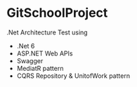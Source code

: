 # GitSchoolProject
 .Net Architecture Test using 
 - .Net 6
 - ASP.NET Web APIs
 - Swagger
 - MediatR pattern
 - CQRS Repository & UnitofWork pattern
